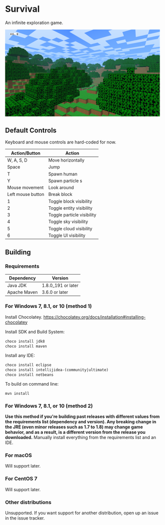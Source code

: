 Survival
========

An infinite exploration game.

![Screenshot](/screenshot.png?raw=true)

Default Controls
----------------
Keyboard and mouse controls are hard-coded for now.

| Action/Button     | Action                     |
|-------------------|----------------------------|
| W, A, S, D        | Move horizontally          |
| Space             | Jump                       |
| T                 | Spawn human                |
| Y                 | Spawn particle s           |
| Mouse movement    | Look around                |
| Left mouse button | Break block                |
| 1                 | Toggle block visibility    |
| 2                 | Toggle entity visibility   |
| 3                 | Toggle particle visibility |
| 4                 | Toggle sky visibility      |
| 5                 | Toggle cloud visibility    |
| 6                 | Toggle UI visibility       |


Building
--------

### Requirements
| Dependency   | Version            |
|--------------|--------------------|
| Java JDK     | 1.8.0_191 or later |
| Apache Maven | 3.6.0 or later     |

### For Windows 7, 8.1, or 10 (method 1)
Install Chocolatey.
https://chocolatey.org/docs/installation#installing-chocolatey

Install SDK and Build System:
```
choco install jdk8
choco install maven
```

Install any IDE:
```
choco install eclipse
choco install intellijidea-(community|ultimate)
choco install netbeans
```

To build on command line:
```
mvn install
```

### For Windows 7, 8.1, or 10 (method 2)
**Use this method if you're building past releases with different values from the requirements list (dependency and version). Any breaking change in the JRE (even minor releases such as 1.7 to 1.8) may change game behavior, and as a result, is a different version from the release you downloaded.**
Manually install everything from the requirements list and an IDE.

### For macOS
Will support later.

### For CentOS 7
Will support later.

### Other distributions
Unsupported.
If you want support for another distribution, open up an issue in the issue tracker.
